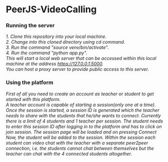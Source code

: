 # PeerJS-VideoCalling

### Running the server
_1. Clone this repository into your local machine._  
_2. Change into this cloned directory using cd command._  
_3. Run the command "source venv/bin/activate"._  
_4. Run the command "python app.py"._  
_This will start a local web server that can be accessed within this local machine at the address https://127.0.0.1:5000._  
_You can host a proxy server to provide public access to this server._  

### Using the platform
_First of all you need to create an account as teacher or student to get started with this platform._  
_A teacher account is capable of starting a session(only one at a time). Once the session is started, a session ID is generated which the teacher needs to share with the students that he/she wants to connect. Currently there is a limit of 4 students and 1 teacher per session. The student needs to enter this session ID after logging in to the platform and has to click on join session. The session page will be loaded and on pressing Connect Now, the student will be added to the session. Within the session each student can video chat with the teacher with a separate peer2peer connection, i.e. the students cannot chat between themselves but the teacher can chat with the 4 connected students altogether._
